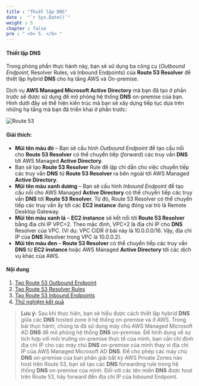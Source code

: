 ```yaml
---
title : "Thiết lập DNS"
date :  "`r Sys.Date()`" 
weight : 5
chapter : false
pre : " <b> 5. </b> "
---
```

#### Thiết lập DNS

Trong phòng phần thực hành này, bạn sẽ sử dụng ba công cụ (*Outbound Endpoint*, Resolver Rules, và Inbound Endpoints) của **Route 53 Resolver** để thiết lập hybrid **DNS** cho hạ tầng AWS và On-premise.

Dịch vụ **AWS Managed Microsoft Active Directory** mà bạn đã tạo ở phần trước sẽ được sử dụng để mô phỏng hệ thống **DNS** on-premise của bạn. Hình dưới đây sẽ thể hiện kiến trúc mà bạn sẽ xây dựng tiếp tục dựa trên những hạ tầng mà bạn đã triển khai ở phần trước:

![Route 53](/images/2-Pre/0005.png?featherlight=false&width=60pc)

#### Giải thích:

- **Mũi tên màu đỏ** – Bạn sẽ cấu hình *Outbound Endpoint* để tạo cầu nối cho **Route 53 Resolver** có thể chuyển tiếp (*forward*) các truy vấn **DNS** tới AWS Managed **Active Directory**.
- Bạn sẽ tạo **Route 53 Resolver** Rule để lập chỉ dẫn cho việc chuyển tiếp các truy vấn **DNS** từ **Route 53 Resolver** ra bên ngoài tới AWS Managed **Active Directory**.
- **Mũi tên màu xanh dương** – Bạn sẽ cấu hình *Inbound Endpoint* để tạo cầu nối cho AWS Managed **Active Directory** có thể chuyển tiếp các truy vấn **DNS** tới **Route 53 Resolver**. Từ đó, Route 53 Resolver có thể chuyển tiếp các truy vấn ấy tới các **EC2 instance** đang đóng vai trò là Remote Desktop Gateway.
- **Mũi tên màu xanh lá** – **EC2 instance** sẽ kết nối tới **Route 53 Resolver** bằng địa chỉ IP VPC+2. Theo mặc định, VPC+2 là địa chỉ IP cho **DNS** Resolver của VPC. (Ví dụ: VPC CIDR ở bài này là 10.0.0.0/16. Vậy, địa chỉ IP của **DNS** Resolver trong VPC là 10.0.0.2).
- **Mũi tên màu đen** – **Route 53 Resolver** có thể chuyển tiếp các truy vấn **DNS** từ **EC2 instance** hoặc AWS Managed **Active Directory** tới các dịch vụ khác của AWS.

#### Nội dung

1. [Tạo Route 53 Outbound Endpoint](5.1-createoe/)
2. [Tạo Route 53 Resolver Rules](5.2-createroute53/)
3. [Tạo Route 53 Inbound Endpoints](5.3-createie/)
4. [Thử nghiệm kết quả](5.4-results/)

> **Lưu ý:** Sau khi thực hiện, bạn sẽ hiểu được cách thiết lập hybrid **DNS** giữa các **DNS** hosted zone ở hệ thống on-premise và ở AWS. Trong bài thực hành, chúng ta đã sử dụng máy chủ AWS Managed Microsoft AD **DNS** để mô phỏng hệ thống **DNS** on-premise. Để hình dung về sự tích hợp với môi trường on-premise thực tế của mình, bạn cần chỉ định địa chỉ IP cho các máy chủ **DNS** on-premise của mình thay vì địa chỉ IP của AWS Managed Microsoft AD **DNS**.
> Để cho phép các máy chủ **DNS** on-premise của bạn phân giải bất kỳ AWS Private Zones nào host trên Route 53, bạn sẽ tạo các **DNS** forwarding rule trong hệ thống **DNS** on-premise của mình. Đối với các tên miền **DNS** được host trên Route 53, hãy forward đến địa chỉ IP của Inbound Endpoint.
